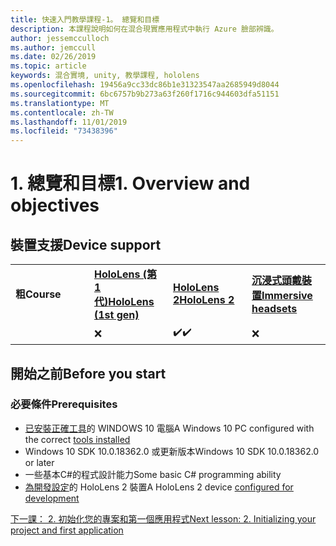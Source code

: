 ```yaml
---
title: 快速入門教學課程-1。 總覽和目標
description: 本課程說明如何在混合現實應用程式中執行 Azure 臉部辨識。
author: jessemcculloch
ms.author: jemccull
ms.date: 02/26/2019
ms.topic: article
keywords: 混合實境, unity, 教學課程, hololens
ms.openlocfilehash: 19456a9cc33dc86b1e31323547aa2685949d8044
ms.sourcegitcommit: 6bc6757b9b273a63f260f1716c944603dfa51151
ms.translationtype: MT
ms.contentlocale: zh-TW
ms.lasthandoff: 11/01/2019
ms.locfileid: "73438396"
---
```

# <a name="1-overview-and-objectives"></a><span data-ttu-id="dc14b-105">1. 總覽和目標</span><span class="sxs-lookup"><span data-stu-id="dc14b-105">1. Overview and objectives</span></span>

## <a name="device-support"></a><span data-ttu-id="dc14b-106">裝置支援</span><span class="sxs-lookup"><span data-stu-id="dc14b-106">Device support</span></span>

<table>
    <colgroup>
    <col width="25%" />
    <col width="25%" />
    <col width="25%" />
    <col width="25%" />
    </colgroup>
    <tr>
        <td><span data-ttu-id="dc14b-107"><strong>粗</strong></span><span class="sxs-lookup"><span data-stu-id="dc14b-107"><strong>Course</strong></span></span></td>
        <td><span data-ttu-id="dc14b-108"><a href="hololens-hardware-details.md"><strong>HoloLens (第 1 代)</strong></a></span><span class="sxs-lookup"><span data-stu-id="dc14b-108"><a href="hololens-hardware-details.md"><strong>HoloLens (1st gen)</strong></a></span></span></td>
        <td><span data-ttu-id="dc14b-109"><a href="https://www.microsoft.com//hololens/hardware"><strong>HoloLens 2</strong></a></span><span class="sxs-lookup"><span data-stu-id="dc14b-109"><a href="https://www.microsoft.com//hololens/hardware"><strong>HoloLens 2</strong></a></span></span></td>
        <td><span data-ttu-id="dc14b-110"><a href="immersive-headset-hardware-details.md"><strong>沉浸式頭戴裝置</strong></a></span><span class="sxs-lookup"><span data-stu-id="dc14b-110"><a href="immersive-headset-hardware-details.md"><strong>Immersive headsets</strong></a></span></span></td>
    </tr>
     <tr>
        <td></td>
        <td>❌</td>
        <td><span data-ttu-id="dc14b-111">✔️</span><span class="sxs-lookup"><span data-stu-id="dc14b-111">✔️</span></span></td>
        <td>❌</td>
    </tr>
</table>

## <a name="before-you-start"></a><span data-ttu-id="dc14b-112">開始之前</span><span class="sxs-lookup"><span data-stu-id="dc14b-112">Before you start</span></span>

### <a name="prerequisites"></a><span data-ttu-id="dc14b-113">必要條件</span><span class="sxs-lookup"><span data-stu-id="dc14b-113">Prerequisites</span></span>

* <span data-ttu-id="dc14b-114">[已安裝正確工具](install-the-tools.md)的 WINDOWS 10 電腦</span><span class="sxs-lookup"><span data-stu-id="dc14b-114">A Windows 10 PC configured with the correct [tools installed](install-the-tools.md)</span></span>
* <span data-ttu-id="dc14b-115">Windows 10 SDK 10.0.18362.0 或更新版本</span><span class="sxs-lookup"><span data-stu-id="dc14b-115">Windows 10 SDK 10.0.18362.0 or later</span></span>
* <span data-ttu-id="dc14b-116">一些基本C#的程式設計能力</span><span class="sxs-lookup"><span data-stu-id="dc14b-116">Some basic C# programming ability</span></span>
* <span data-ttu-id="dc14b-117">[為開發設定](using-visual-studio.md#enabling-developer-mode)的 HoloLens 2 裝置</span><span class="sxs-lookup"><span data-stu-id="dc14b-117">A HoloLens 2 device [configured for development](using-visual-studio.md#enabling-developer-mode)</span></span>

[<span data-ttu-id="dc14b-118">下一課： 2. 初始化您的專案和第一個應用程式</span><span class="sxs-lookup"><span data-stu-id="dc14b-118">Next lesson: 2. Initializing your project and first application</span></span>](mrlearning-base-ch1.md)
